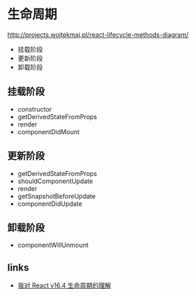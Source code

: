 # 生命周期

http://projects.wojtekmaj.pl/react-lifecycle-methods-diagram/

- 挂载阶段
- 更新阶段
- 卸载阶段

## 挂载阶段

- constructor
- getDerivedStateFromProps
- render
- componentDidMount

## 更新阶段

- getDerivedStateFromProps
- shouldComponentUpdate
- render
- getSnapshotBeforeUpdate
- componentDidUpdate

## 卸载阶段

- componentWillUnmount

## links

- [我对 React v16.4 生命周期的理解](https://juejin.im/post/5b6f1800f265da282d45a79a)
